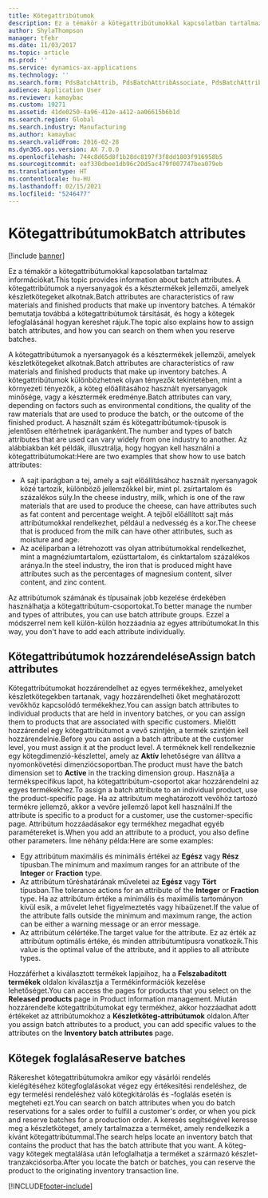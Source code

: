 ```yaml
---
title: Kötegattribútumok
description: Ez a témakör a kötegattribútumokkal kapcsolatban tartalmaz információkat. A kötegattribútumok a nyersanyagok és a késztermékek jellemzői, amelyek készletkötegeket alkotnak. A témakör bemutatja továbbá a kötegattribútumok társítását, és hogy a kötegek lefoglalásánál hogyan kereshet rájuk.
author: ShylaThompson
manager: tfehr
ms.date: 11/03/2017
ms.topic: article
ms.prod: ''
ms.service: dynamics-ax-applications
ms.technology: ''
ms.search.form: PdsBatchAttrib, PdsBatchAttribAssociate, PdsBatchAttribByAttribGroup, PdsBatchAttribByItem, PdsBatchAttribByitemCustomer, PdsBatchAttribGroup, WHSBatchAttribReserve
audience: Application User
ms.reviewer: kamaybac
ms.custom: 19271
ms.assetid: 41de0250-4a96-412e-a412-aa06615b6b1d
ms.search.region: Global
ms.search.industry: Manufacturing
ms.author: kamaybac
ms.search.validFrom: 2016-02-28
ms.dyn365.ops.version: AX 7.0.0
ms.openlocfilehash: 744c8d65d8f1b28dc8197f3f8dd1803f916958b5
ms.sourcegitcommit: eaf330dbee1db96c20d5ac479f007747bea079eb
ms.translationtype: HT
ms.contentlocale: hu-HU
ms.lasthandoff: 02/15/2021
ms.locfileid: "5246477"
---
```

# <a name="batch-attributes"></a><span data-ttu-id="7f9a5-105">Kötegattribútumok</span><span class="sxs-lookup"><span data-stu-id="7f9a5-105">Batch attributes</span></span>

[!include [banner](../includes/banner.md)]

<span data-ttu-id="7f9a5-106">Ez a témakör a kötegattribútumokkal kapcsolatban tartalmaz információkat.</span><span class="sxs-lookup"><span data-stu-id="7f9a5-106">This topic provides information about batch attributes.</span></span> <span data-ttu-id="7f9a5-107">A kötegattribútumok a nyersanyagok és a késztermékek jellemzői, amelyek készletkötegeket alkotnak.</span><span class="sxs-lookup"><span data-stu-id="7f9a5-107">Batch attributes are characteristics of raw materials and finished products that make up inventory batches.</span></span> <span data-ttu-id="7f9a5-108">A témakör bemutatja továbbá a kötegattribútumok társítását, és hogy a kötegek lefoglalásánál hogyan kereshet rájuk.</span><span class="sxs-lookup"><span data-stu-id="7f9a5-108">The topic also explains how to assign batch attributes, and how you can search on them when you reserve batches.</span></span>

<span data-ttu-id="7f9a5-109">A kötegattribútumok a nyersanyagok és a késztermékek jellemzői, amelyek készletkötegeket alkotnak.</span><span class="sxs-lookup"><span data-stu-id="7f9a5-109">Batch attributes are characteristics of raw materials and finished products that make up inventory batches.</span></span> <span data-ttu-id="7f9a5-110">A kötegattribútumok különbözhetnek olyan tényezők tekintetében, mint a környezeti tényezők, a köteg előállításához használt nyersanyagok minősége, vagy a késztermék eredménye.</span><span class="sxs-lookup"><span data-stu-id="7f9a5-110">Batch attributes can vary, depending on factors such as environmental conditions, the quality of the raw materials that are used to produce the batch, or the outcome of the finished product.</span></span> <span data-ttu-id="7f9a5-111">A használt szám és kötegattribútumok-típusok is jelentősen eltérhetnek iparáganként.</span><span class="sxs-lookup"><span data-stu-id="7f9a5-111">The number and types of batch attributes that are used can vary widely from one industry to another.</span></span> <span data-ttu-id="7f9a5-112">Az alábbiakban két példák, illusztrálja, hogy hogyan kell használni a kötegattribútumokat:</span><span class="sxs-lookup"><span data-stu-id="7f9a5-112">Here are two examples that show how to use batch attributes:</span></span>

-   <span data-ttu-id="7f9a5-113">A sajt iparágban a tej, amely a sajt előállításához használt nyersanyagok közé tartozik, különböző jellemzőkkel bír, mint pl. zsírtartalom és százalékos súly.</span><span class="sxs-lookup"><span data-stu-id="7f9a5-113">In the cheese industry, milk, which is one of the raw materials that are used to produce the cheese, can have attributes such as fat content and percentage weight.</span></span> <span data-ttu-id="7f9a5-114">A tejből előállított sajt más attribútumokkal rendelkezhet, például a nedvesség és a kor.</span><span class="sxs-lookup"><span data-stu-id="7f9a5-114">The cheese that is produced from the milk can have other attributes, such as moisture and age.</span></span>
-   <span data-ttu-id="7f9a5-115">Az acéliparban a létrehozott vas olyan attribútumokkal rendelkezhet, mint a magnéziumtartalom, ezüsttartalom, és cinktartalom százalékos aránya.</span><span class="sxs-lookup"><span data-stu-id="7f9a5-115">In the steel industry, the iron that is produced might have attributes such as the percentages of magnesium content, silver content, and zinc content.</span></span>

<span data-ttu-id="7f9a5-116">Az attribútumok számának és típusainak jobb kezelése érdekében használhatja a kötegattribútum-csoportokat.</span><span class="sxs-lookup"><span data-stu-id="7f9a5-116">To better manage the number and types of attributes, you can use batch attribute groups.</span></span> <span data-ttu-id="7f9a5-117">Ezzel a módszerrel nem kell külön-külön hozzáadnia az egyes attribútumokat.</span><span class="sxs-lookup"><span data-stu-id="7f9a5-117">In this way, you don't have to add each attribute individually.</span></span>

## <a name="assign-batch-attributes"></a><span data-ttu-id="7f9a5-118">Kötegattribútumok hozzárendelése</span><span class="sxs-lookup"><span data-stu-id="7f9a5-118">Assign batch attributes</span></span>
<span data-ttu-id="7f9a5-119">Kötegattribútumokat hozzárendelhet az egyes termékekhez, amelyeket készletkötegekben tartanak, vagy hozzárendelheti őket meghatározott vevőkhöz kapcsolódó termékekhez.</span><span class="sxs-lookup"><span data-stu-id="7f9a5-119">You can assign batch attributes to individual products that are held in inventory batches, or you can assign them to products that are associated with specific customers.</span></span> <span data-ttu-id="7f9a5-120">Mielőtt hozzárendel egy kötegattribútumot a vevő szintjén, a termék szintjén kell hozzárendelnie.</span><span class="sxs-lookup"><span data-stu-id="7f9a5-120">Before you can assign a batch attribute at the customer level, you must assign it at the product level.</span></span> <span data-ttu-id="7f9a5-121">A terméknek kell rendelkeznie egy kötegdimenzió-készlettel, amely az **Aktív** lehetőségre van állítva a nyomonkövetési dimenziócsoportban.</span><span class="sxs-lookup"><span data-stu-id="7f9a5-121">The product must have the batch dimension set to **Active** in the tracking dimension group.</span></span> <span data-ttu-id="7f9a5-122">Használja a termékspecifikus lapot, ha kötegattribútum-csoportot akar hozzárendelni az egyes termékekhez.</span><span class="sxs-lookup"><span data-stu-id="7f9a5-122">To assign a batch attribute to an individual product, use the product-specific page.</span></span> <span data-ttu-id="7f9a5-123">Ha az attribútum meghatározott vevőhöz tartozó termékre jellemző, akkor a vevőre jellemző lapot kell használni.</span><span class="sxs-lookup"><span data-stu-id="7f9a5-123">If the attribute is specific to a product for a customer, use the customer-specific page.</span></span> <span data-ttu-id="7f9a5-124">Attribútum hozzáadásakor egy termékhez megadhat egyéb paramétereket is.</span><span class="sxs-lookup"><span data-stu-id="7f9a5-124">When you add an attribute to a product, you also define other parameters.</span></span> <span data-ttu-id="7f9a5-125">Íme néhány példa:</span><span class="sxs-lookup"><span data-stu-id="7f9a5-125">Here are some examples:</span></span>

-   <span data-ttu-id="7f9a5-126">Egy attribútum maximális és minimális értékei az **Egész** vagy **Rész** típusban.</span><span class="sxs-lookup"><span data-stu-id="7f9a5-126">The minimum and maximum ranges for an attribute of the **Integer** or **Fraction** type.</span></span>
-   <span data-ttu-id="7f9a5-127">Az attribútum tűréshatárának műveletei az **Egész** vagy **Tört** típusban.</span><span class="sxs-lookup"><span data-stu-id="7f9a5-127">The tolerance actions for an attribute of the **Integer** or **Fraction** type.</span></span> <span data-ttu-id="7f9a5-128">Ha az attribútum értéke a minimális és maximális tartományon kívül esik, a művelet lehet figyelmeztetés vagy hibaüzenet.</span><span class="sxs-lookup"><span data-stu-id="7f9a5-128">If the value of the attribute falls outside the minimum and maximum range, the action can be either a warning message or an error message.</span></span>
-   <span data-ttu-id="7f9a5-129">Az attribútum célértéke.</span><span class="sxs-lookup"><span data-stu-id="7f9a5-129">The target value for the attribute.</span></span> <span data-ttu-id="7f9a5-130">Ez az érték az attribútum optimális értéke, és minden attribútumtípusra vonatkozik.</span><span class="sxs-lookup"><span data-stu-id="7f9a5-130">This value is the optimal value of the attribute, and it applies to all attribute types.</span></span>

<span data-ttu-id="7f9a5-131">Hozzáférhet a kiválasztott termékek lapjaihoz, ha a **Felszabadított termékek** oldalon kiválasztja a Termékinformációk kezelése lehetőséget.</span><span class="sxs-lookup"><span data-stu-id="7f9a5-131">You can access the pages for products that you select on the **Released products** page in Product information management.</span></span> <span data-ttu-id="7f9a5-132">Miután hozzárendelte kötegattribútumokat egy termékhez, akkor hozzáadhat adott értékeket az attribútumokhoz a **Készletköteg-attribútumok** oldalon.</span><span class="sxs-lookup"><span data-stu-id="7f9a5-132">After you assign batch attributes to a product, you can add specific values to the attributes on the **Inventory batch attributes** page.</span></span>

## <a name="reserve-batches"></a><span data-ttu-id="7f9a5-133">Kötegek foglalása</span><span class="sxs-lookup"><span data-stu-id="7f9a5-133">Reserve batches</span></span>
<span data-ttu-id="7f9a5-134">Rákereshet kötegattribútumokra amikor egy vásárlói rendelés kielégítéséhez kötegfoglalásokat végez egy értékesítési rendeléshez, de egy termelési rendeléshez való kötegkitárolás és -foglalás esetén is megteheti ezt.</span><span class="sxs-lookup"><span data-stu-id="7f9a5-134">You can search on batch attributes when you do batch reservations for a sales order to fulfill a customer's order, or when you pick and reserve batches for a production order.</span></span> <span data-ttu-id="7f9a5-135">A keresés segítségével keresse meg a készletköteget, amely tartalmazza a terméket, amely rendelkezik a kívánt kötegattribútummal.</span><span class="sxs-lookup"><span data-stu-id="7f9a5-135">The search helps locate an inventory batch that contains the product that has the batch attribute that you want.</span></span> <span data-ttu-id="7f9a5-136">A köteg- vagy kötegek megtalálása után lefoglalhatja a terméket a származó készlet-tranzakciósorba.</span><span class="sxs-lookup"><span data-stu-id="7f9a5-136">After you locate the batch or batches, you can reserve the product to the originating inventory transaction line.</span></span>





[!INCLUDE[footer-include](../../includes/footer-banner.md)]